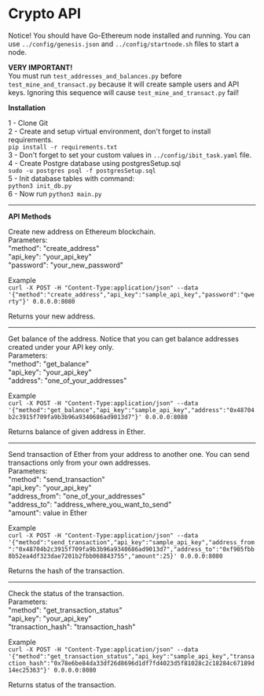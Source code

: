 # Crypto API
<p>Notice! You should have Go-Ethereum node installed and running. 
You can use <code>../config/genesis.json</code> and <code>../config/startnode.sh</code> files to start a node.</p>
<p><b>VERY IMPORTANT!</b><br>
You must run <code>test_addresses_and_balances.py</code> before <code>test_mine_and_transact.py</code> because it will create sample users and API keys. 
Ignoring this sequence will cause <code>test_mine_and_transact.py</code> fail!</p>
<p><b>Installation</b></p>
1 - Clone Git<br>
2 - Create and setup virtual environment, don't forget to install requirements.<br>
<code>pip install -r requirements.txt</code><br>
3 - Don't forget to set your custom values in <code>../config/ibit_task.yaml</code> file.<br>
4 - Create Postgre database using postgresSetup.sql<br> 
<code>sudo -u postgres psql -f postgresSetup.sql</code><br>
5 - Init database tables with command:<br>
<code>python3 init_db.py</code><br>
6 - Now run <code>python3 main.py</code><br>
<hr>
<p><b>API Methods</b></p>
<p>Create new address on Ethereum blockchain.<br>
Parameters:<br>
"method": "create_address"<br>
"api_key": "your_api_key"<br>
"password": "your_new_password"<br></p>
<p>Example<br>
<code>curl -X POST -H "Content-Type:application/json" --data '{"method":"create_address","api_key":"sample_api_key","password":"qwerty"}' 0.0.0.0:8080</code></p>
<p>Returns your new address.</p>
<hr>
<p>Get balance of the address. Notice that you can get balance addresses created under your API key only.<br>
Parameters:<br>
"method": "get_balance"<br>
"api_key": "your_api_key"<br>
"address": "one_of_your_addresses"<br></p>
<p>Example<br>
<code>curl -X POST -H "Content-Type:application/json" --data '{"method":"get_balance","api_key":"sample_api_key","address":"0x48704b2c3915f709fa9b3b96a9340686ad9013d7"}' 0.0.0.0:8080</code></p>
<p>Returns balance of given address in Ether.</p>
<hr>
<p>Send transaction of Ether from your address to another one. You can send transactions only from your own addresses.<br>
Parameters:<br>
"method": "send_transaction"<br>
"api_key": "your_api_key"<br>
"address_from": "one_of_your_addresses"<br>
"address_to": "address_where_you_want_to_send"<br>
"amount": value in Ether<br></p>
<p>Example<br>
<code>curl -X POST -H "Content-Type:application/json" --data '{"method":"send_transaction","api_key":"sample_api_key","address_from":"0x48704b2c3915f709fa9b3b96a9340686ad9013d7","address_to":"0xf905fbb8b52ea4df323dae7201b2fbb068843755","amount":25}' 0.0.0.0:8080</code></p>
<p>Returns the hash of the transaction.</p>
<hr>
<p>Check the status of the transaction.<br>
Parameters:<br>
"method": "get_transaction_status"<br>
"api_key": "your_api_key"<br>
"transaction_hash": "transaction_hash"<br></p>
<p>Example<br>
<code>curl -X POST -H "Content-Type:application/json" --data '{"method":"get_transaction_status","api_key":"sample_api_key","transaction_hash":"0x78e6be84da33df26d8696d1df7fd4023d5f81028c2c18284c67189d14ec25363"}' 0.0.0.0:8080</code></p>
<p>Returns status of the transaction.</p>
